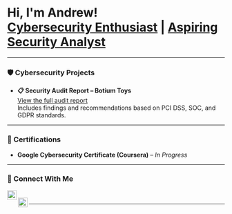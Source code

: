 <h1>Hi, I'm Andrew!<br/>
<a href="https://github.com/YOUR-GITHUB-HANDLE">Cybersecurity Enthusiast</a> | <a href="https://linkedin.com/in/YOUR-LINKEDIN">Aspiring Security Analyst</a>
</h1>

---

### 🛡️ Cybersecurity Projects

- **📋 Security Audit Report – Botium Toys**  
  [View the full audit report](https://github.com/Fatherdeath566-unreal/Security-Audit-Report)  
  Includes findings and recommendations based on PCI DSS, SOC, and GDPR standards.


---

### 📜 Certifications

- **Google Cybersecurity Certificate (Coursera)** – *In Progress*  

---


### 🤝 Connect With Me

[<img align="left" alt="LinkedIn" width="22px" src="https://cdn.jsdelivr.net/npm/simple-icons@v3/icons/linkedin.svg" />][linkedin]  
[<img align="left" alt="GitHub" width="22px" src="https://cdn.jsdelivr.net/npm/simple-icons@v3/icons/github.svg" />][github]

[linkedin]: https://www.linkedin.com/in/andrew-jones-689811344/
[github]: https://github.com/AndrewJones-CyberSec

---

